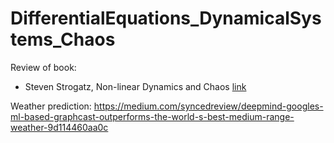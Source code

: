 # DifferentialEquations_DynamicalSystems_Chaos

Review of book:
- Steven Strogatz, Non-linear Dynamics and Chaos [link](https://www.fulviofrisone.com/attachments/article/464/Strogatz,%20S.H.%20-%20Nonlinear%20dynamics%20and%20chaos.pdf)

Weather prediction:
https://medium.com/syncedreview/deepmind-googles-ml-based-graphcast-outperforms-the-world-s-best-medium-range-weather-9d114460aa0c
